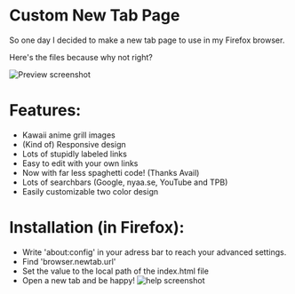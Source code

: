 Custom New Tab Page
===================
So one day I decided to make a new tab page to use in my Firefox browser.

Here's the files because why not right?

![Preview screenshot](http://file.quad.moe/share/10E4A5.png)

# Features:
* Kawaii anime grill images
* (Kind of) Responsive design
* Lots of stupidly labeled links
* Easy to edit with your own links
* Now with far less spaghetti code! (Thanks Avail)
* Lots of searchbars (Google, nyaa.se, YouTube and TPB)
* Easily customizable two color design

# Installation (in Firefox):
* Write 'about:config' in your adress bar to reach your advanced settings.
* Find 'browser.newtab.url'
* Set the value to the local path of the index.html file
* Open a new tab and be happy!
![help screenshot](http://a.pomf.se/zgiakz.png)
